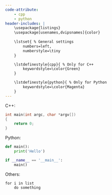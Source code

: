 ```yaml
---
code-attribute:
	- cpp
	- python
header-includes: |
	\usepackage{listings}
	\usepackage[usenames,dvipsnames]{color}
	
	\lstset{ % General settings
		numbers=left,
		numberstyle=\tiny
	}

	\lstdefinestyle{cpp}{ % Only for C++
		keywordstyle=\color{Green}
	}

	\lstdefinestyle{python}{ % Only for Python
		keywordstyle=\color{Magenta}
	}
---
```


C++:

```cpp
int main(int argc, char *argv[])
{
	return 0;
}
```

Python:

```python
def main():
	print('Hello')

if __name__ == '__main__':
	main()
```

Others:

```pseudo
for i in list
	do something
```

